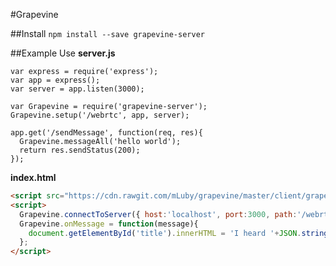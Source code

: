 #Grapevine

##Install
`npm install --save grapevine-server`

##Example Use
**server.js**
```node
var express = require('express');
var app = express();
var server = app.listen(3000);

var Grapevine = require('grapevine-server');
Grapevine.setup('/webrtc', app, server);

app.get('/sendMessage', function(req, res){
  Grapevine.messageAll('hello world');
  return res.sendStatus(200);
});
```
**index.html**
```html
<script src="https://cdn.rawgit.com/mLuby/grapevine/master/client/grapevine-client.js"></script>
<script>
  Grapevine.connectToServer({ host:'localhost', port:3000, path:'/webrtc' });
  Grapevine.onMessage = function(message){
    document.getElementById('title').innerHTML = 'I heard '+JSON.stringify(message)+' through the Grapevine';
  };
</script>
```
